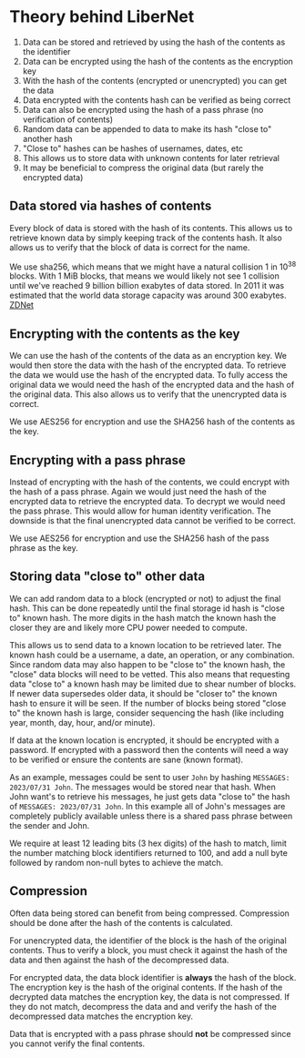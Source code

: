 # Theory behind LiberNet

1. Data can be stored and retrieved by using the hash of the contents as the identifier
1. Data can be encrypted using the hash of the contents as the encryption key
1. With the hash of the contents (encrypted or unencrypted) you can get the data
1. Data encrypted with the contents hash can be verified as being correct
1. Data can also be encrypted using the hash of a pass phrase (no verification of contents)
1. Random data can be appended to data to make its hash "close to" another hash
1. "Close to" hashes can be hashes of usernames, dates, etc
1. This allows us to store data with unknown contents for later retrieval
1. It may be beneficial to compress the original data (but rarely the encrypted data)

## Data stored via hashes of contents

Every block of data is stored with the hash of its contents.
This allows us to retrieve known data by simply keeping track of the contents hash.
It also allows us to verify that the block of data is correct for the name.

We use sha256, which means that we might have a natural collision 1 in 10<sup>38</sup>
blocks.
With 1 MiB blocks, that means we would likely not see 1 collision until we've reached 9
billion billion exabytes of data stored.
In 2011 it was estimated that the world data storage capacity was around 300 exabytes.
[ZDNet](https://www.zdnet.com/article/what-is-the-worlds-data-storage-capacity/)


## Encrypting with the contents as the key

We can use the hash of the contents of the data as an encryption key.
We would then store the data with the hash of the encrypted data.
To retrieve the data we would use the hash of the encrypted data.
To fully access the original data we would need the hash of the encrypted data and the
hash of the original data.
This also allows us to verify that the unencrypted data is correct.

We use AES256 for encryption and use the SHA256 hash of the contents as the key.

## Encrypting with a pass phrase

Instead of encrypting with the hash of the contents, we could encrypt with the hash of a
pass phrase.
Again we would just need the hash of the encrypted data to retrieve the encrypted data.
To decrypt we would need the pass phrase.
This would allow for human identity verification.
The downside is that the final unencrypted data cannot be verified to be correct.

We use AES256 for encryption and use the SHA256 hash of the pass phrase as the key.


## Storing data "close to" other data

We can add random data to a block (encrypted or not) to adjust the final hash.
This can be done repeatedly until the final storage id hash is "close to" known hash.
The more digits in the hash match the known hash the closer they are and likely more CPU
power needed to compute.

This allows us to send data to a known location to be retrieved later.
The known hash could be a username, a date, an operation, or any combination.
Since random data may also happen to be "close to" the known hash, the "close" data blocks
will need to be vetted.
This also means that requesting data "close to" a known hash may be limited due to shear
number of blocks.
If newer data supersedes older data, it should be "closer to" the known hash to ensure it
will be seen.
If the number of blocks being stored "close to" the known hash is large, consider
sequencing the hash (like including year, month, day, hour, and/or minute).

If data at the known location is encrypted, it should be encrypted with a password.
If encrypted with a password then the contents will need a way to be verified or ensure
the contents are sane (known format).

As an example, messages could be sent to user `John` by hashing `MESSAGES: 2023/07/31 John`.
The messages would be stored near that hash.
When John want's to retrieve his messages, he just gets data "close to" the hash of
`MESSAGES: 2023/07/31 John`.
In this example all of John's messages are completely publicly available unless there is a
shared pass phrase between the sender and John.

We require at least 12 leading bits (3 hex digits) of the hash to match, limit the number
matching block identifiers returned to 100, and add a null byte followed by random
non-null bytes to achieve the match.


## Compression

Often data being stored can benefit from being compressed.
Compression should be done after the hash of the contents is calculated.

For unencrypted data, the identifier of the block is the hash of the original contents.
Thus to verify a block, you must check it against the hash of the data and then against
the hash of the decompressed data.

For encrypted data, the data block identifier is **always** the hash of the block.
The encryption key is the hash of the original contents.
If the hash of the decrypted data matches the encryption key, the data is not compressed.
If they do not match, decompress the data and and verify the hash of the decompressed
data matches the encryption key.

Data that is encrypted with a pass phrase should **not** be compressed since you cannot
verify the final contents.
